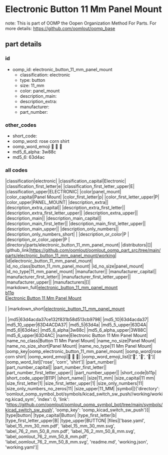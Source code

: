 # Electronic Button 11 Mm Panel Mount  

note: This is part of OOMP the Oopen Organization Method For Parts. For more details: https://github.com/oomlout/oomp_base

##  part details





### id
* oomp_id: electronic_button_11_mm_panel_mount
  * classification: electronic
  * type: button
  * size: 11_mm
  * color: panel_mount
  * description_main: 
  * description_extra: 
  * manufacturer: 
  * part_number: 

### other_codes
* short_code: 
* oomp_word: rose corn shirt
* oomp_word_emoji :rose: :corn: :shirt:
* md5_6_alpha: 3w88c
* md5_6: 63d4ac

### all codes 
|classification|electronic|
|classification_capital|Electronic|
|classification_first_letter|e|
|classification_first_letter_upper|E|
|classification_upper|ELECTRONIC|
|color|panel_mount|
|color_capital|Panel Mount|
|color_first_letter|p|
|color_first_letter_upper|P|
|color_upper|PANEL_MOUNT|
|description_extra||
|description_extra_capital||
|description_extra_first_letter||
|description_extra_first_letter_upper||
|description_extra_upper||
|description_main||
|description_main_capital||
|description_main_first_letter||
|description_main_first_letter_upper||
|description_main_upper||
|description_only_numbers||
|description_only_numbers_short| |
|description_or_color|P |
|description_or_color_upper|P |
|directory|parts/electronic_button_11_mm_panel_mount|
|distributors|[]|
|github_link|https://github.com/oomlout/oomlout_oomp_part_src/tree/main/parts/electronic_button_11_mm_panel_mount/working|
|id|electronic_button_11_mm_panel_mount|
|id_no_class|button_11_mm_panel_mount|
|id_no_size|panel_mount|
|id_no_type|11_mm_panel_mount|
|manufacturer||
|manufacturer_capital||
|manufacturer_first_letter||
|manufacturer_first_letter_upper||
|manufacturer_upper||
|manufacturers|[]|
|markdown_full|[electronic_button_11_mm_panel_mount](https://github.com/oomlout/oomlout_oomp_part_src/tree/main/parts/electronic_button_11_mm_panel_mount/working)<br>[b11p](https://github.com/oomlout/oomlout_oomp_part_src/tree/main/parts/electronic_button_11_mm_panel_mount/working)<br>[Electronic Button 11 Mm Panel Mount](https://github.com/oomlout/oomlout_oomp_part_src/tree/main/parts/electronic_button_11_mm_panel_mount/working)<br><br>|
|markdown_short|[electronic_button_11_mm_panel_mount](https://github.com/oomlout/oomlout_oomp_part_src/tree/main/parts/electronic_button_11_mm_panel_mount/working)<br><br>|
|md5|63d4acda37ce132f831b58d513cb9798|
|md5_10|63d4acda37|
|md5_10_upper|63D4ACDA37|
|md5_5|63d4a|
|md5_5_upper|63D4A|
|md5_6|63d4ac|
|md5_6_alpha|3w88c|
|md5_6_alpha_upper|3W88C|
|md5_6_upper|63D4AC|
|name|Electronic Button 11 Mm Panel Mount|
|name_no_class|Button 11 Mm Panel Mount|
|name_no_size|Panel Mount|
|name_no_size_short|Panel Mount|
|name_no_type|11 Mm Panel Mount|
|oomp_key|oomp_electronic_button_11_mm_panel_mount|
|oomp_word|rose corn shirt|
|oomp_word_emoji|:rose: :corn: :shirt:|
|oomp_word_emoji_list|[':rose:', ':corn:', ':shirt:']|
|oomp_word_list|['rose', 'corn', 'shirt']|
|part_number||
|part_number_capital||
|part_number_first_letter||
|part_number_first_letter_upper||
|part_number_upper||
|short_code|b11p|
|short_code_upper|B11P|
|short_name||
|size|11_mm|
|size_capital|11 mm|
|size_first_letter|1|
|size_first_letter_upper|1|
|size_only_numbers|11|
|size_only_numbers_no_zeros|11|
|size_upper|11_MM|
|symbol|[{'directory': 'oomlout_oomp_symbol_bot/symbols/kicad_switch_sw_push//working/working.kicad_sym', 'index': 0, 'link': 'https://github.com/oomlout/oomlout_oomp_symbol_bot/tree/main/symbols/kicad_switch_sw_push', 'oomp_key': 'oomp_kicad_switch_sw_push'}]|
|type|button|
|type_capital|Button|
|type_first_letter|b|
|type_first_letter_upper|B|
|type_upper|BUTTON|
|files|['base.yaml', 'label_15_mm_30_mm.pdf', 'label_15_mm_30_mm.svg', 'label_76_2_mm_50_8_mm.pdf', 'label_76_2_mm_50_8_mm.svg', 'label_oomlout_76_2_mm_50_8_mm.pdf', 'label_oomlout_76_2_mm_50_8_mm.svg', 'readme.md', 'working.json', 'working.yaml']|
